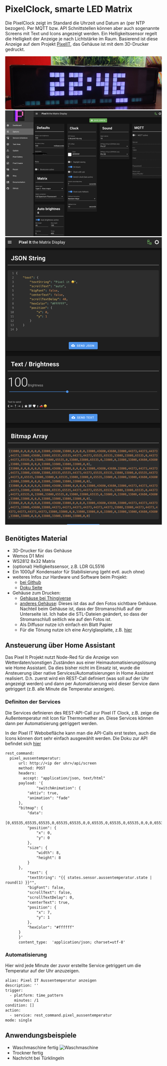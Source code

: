 # PixelClock, smarte LED Matrix
Die PixelClock zeigt im Standard die Uhrzeit und Datum an (per NTP bezogen). Per MQTT bzw. API Schnittstellen können aber auch sogenannte Screens mit Text und Icons angezeigt werden. Ein Helligkeitssensor regelt die Helligkeit der Anzeige je nach Lichtstärke im Raum.
Basierend ist diese Anzeige auf dem Projekt [PixelIT](https://github.com/o0shojo0o/PixelIt), das Gehäuse ist mit dem 3D-Drucker gedruckt.

![PixelIT Uhr](../img/pixelit-clock.jpg)
![PixelIT GUI](../img/pixelit-gui1.png)
![PixelIT GUI2](../img/pixelit-gui2.png)


## Benötigtes Material

- 3D-Drucker für das Gehäuse
- Wemos D1 Mini
- WS2812 8x32 Matrix
- (optional) Helligkeitssensor, z.B. LDR GL5516
- Ein 1000µF Kondensator für Stabilisierung (geht evtl. auch ohne)
- weiteres Infos zur Hardware und Software beim Projekt:
    - [bei Github](https://github.com/o0shojo0o/PixelIt)
    - [Doku Seite](https://docs.bastelbunker.de/pixelit/)
- Gehäuse zum Drucken:
    - [Gehäuse bei Thingiverse](https://www.thingiverse.com/thing:3559014)
    - [anderes Gehäuse](https://github.com/PricelessToolkit/Pixelit_Config):
      Dieses ist das auf den Fotos sichtbare Gehäuse. Nachteil beim Gehäuse ist, dass der Stromanschluß auf der Unterseite ist. Ich habe die STL-Dateien geändert, so dass der Stromanschluß seitlich wie auf den Fotos ist.
    - Als Diffusor nutze ich einfach ein Blatt Papier
    - Für die Tönung nutze ich eine Acrylglasplatte, z.B. [hier](https://www.hornbach.de/shop/Acrylcolorplatte-3x250x500-mm-glatt-grau/8055697/artikel.html)





## Ansteuerung über Home Assistant
Das Pixel It Projekt nutzt Node-Red für die Anzeige von Wetterdaten/sonstigen Zuständen aus einer Heimautomatisierungslösung wie Home Assistant. Da dies bisher nicht im Einsatz ist, wurde die Ansteuerung über native Services/Automatisierungen in Home Assistant realisiert. 
D.h. zuerst wird ein REST-Call definiert (was soll auf der Uhr angezeigt werden) und dann per Automatisierung wird dieser Service dann getriggert (z.B. alle Minute die Temperatur anzeigen).

### Definiton der Services
Die Services definieren des REST-API-Call zur Pixel IT Clock, z.B. zeige die Außentemperatur mit Icon für Thermomether an. Diese Services können dann per Automatisierung getriggert werden.

In der Pixel IT Webobefläche kann man die API-Calls erst testen, auch die Icons können dort sehr einfach ausgewählt werden. Die Doku zur API befindet sich [hier](https://docs.bastelbunker.de/pixelit/api.html)
```
rest_command:
  pixel_aussentemperatur:
      url: http://<ip der uhr>/api/screen
      method: POST
      headers:
        accept: "application/json, text/html"
      payload: '{
              "switchAnimation": {
          "aktiv": true,
          "animation": "fade"
      },
      "bitmap": {
          "data": 
              [0,65535,65535,65535,0,65535,65535,0,0,65535,0,65535,0,65535,0,0,0,65535,63488,65535,0,65535,65535,0,0,65535,63488,65535,0,0,0,0,0,65535,63488,65535,0,0,0,0,65535,63488,63488,63488,65535,0,0,0,65535,63488,63488,63488,65535,0,0,0,0,65535,65535,65535,0,0,0,0],
          "position": {
              "x": 0,
              "y": 0
          },
          "size": {
              "width": 8,
              "height": 8
          }
      },
          "text": {
          "textString": "{{ states.sensor.aussentemperatur.state | round(1) }}°",
          "bigFont": false,
          "scrollText": false,
          "scrollTextDelay": 0,
          "centerText": true,
          "position": {
              "x": 7,
              "y": 1
          },
          "hexColor": "#ffffff"
      }
      }'
      content_type:  'application/json; charset=utf-8'
```

### Automatisierung
Hier wird jede Minute der zuvor erstellte Service getriggert um die Temperatur auf der Uhr anzuzeigen.
```
alias: Pixel IT Aussentemperatur anzeigen
description: ''
trigger:
  - platform: time_pattern
    minutes: /1
condition: []
action:
  - service: rest_command.pixel_aussentemperatur
mode: single
```
## Anwendungsbeispiele
- Waschmaschine fertig
![Waschmaschine](../img/pixelit_waschmaschine-fertig.gif)
- Trockner fertig
- Nachricht bei Türklingeln
